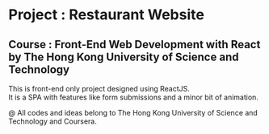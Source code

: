 # Project : Restaurant Website

## Course : Front-End Web Development with React by The Hong Kong University of Science and Technology

This is front-end only project designed using ReactJS.  
It is a SPA with features like form submissions and a minor bit of animation.  
  
  
  
@ All codes and ideas belong to The Hong Kong University of Science and Technology and Coursera.
